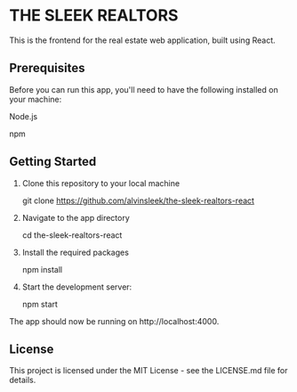 
# THE SLEEK REALTORS

This is the frontend for the real estate web application, built using React.

## Prerequisites
Before you can run this app, you'll need to have the following installed on your machine:

Node.js 

npm 

## Getting Started

1. Clone this repository to your local machine

    git clone https://github.com/alvinsleek/the-sleek-realtors-react

2. Navigate to the app directory

    cd the-sleek-realtors-react

3. Install the required packages

    npm install

4. Start the development server:

    npm start

The app should now be running on 
    http://localhost:4000.

## License
This project is licensed under the MIT License - see the LICENSE.md file for details.

